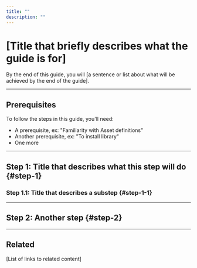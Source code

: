 ```yaml
---
title: ""
description: ""
---
```


# [Title that briefly describes what the guide is for]

<!-- This section is a brief introduction into the guide's topic. -->

By the end of this guide, you will [a sentence or list about what will be achieved by the end of the guide].

---

## Prerequisites

<!-- This section lists the prerequisites users must complete before they should/can proceed with the guide. -->

To follow the steps in this guide, you'll need:

- A prerequisite, ex: "Familiarity with Asset definitions"
- Another prerequisite, ex: "To install <this> library"
- One more

---

## Step 1: Title that describes what this step will do {#step-1}

<!--
For section / step heaings:

- Titles should describe an action, ex: "Generate a token"
- Don't use gerunds (-ing) in titles, as it can cause issues with translation + SEO
- Each section heading should have an ID that includes the word 'step' and the number of the step, ex: {#step-1}
-->

### Step 1.1: Title that describes a substep {#step-1-1}

<!-- - If a step would benefit by being broken into smaller steps, follow this section's formatting
- Each substep should get an H3 and start with Step N., followed by the number of the substep -->

---

## Step 2: Another step {#step-2}

---

## Related

[List of links to related content]
